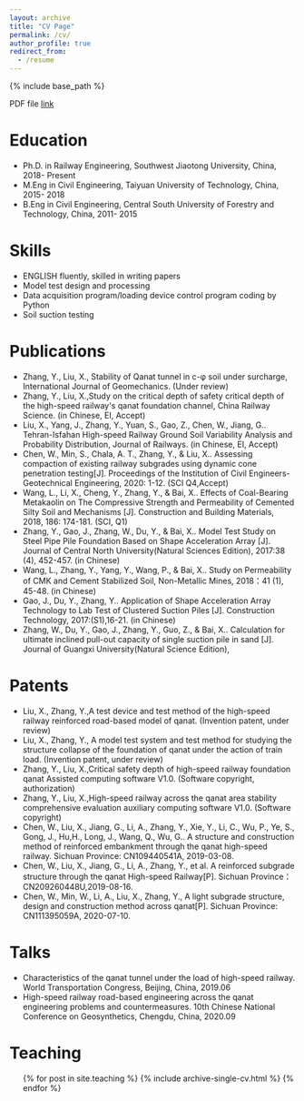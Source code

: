 ```yaml
---
layout: archive
title: "CV Page"
permalink: /cv/
author_profile: true
redirect_from:
  - /resume
---
```


{% include base_path %}

PDF file [link](https://github.com/yivince/yivince.github.io/raw/master/files/paper1.pdf)


Education
======
* Ph.D. in Railway Engineering, Southwest Jiaotong University, China, 2018- Present
* M.Eng in Civil Engineering, Taiyuan University of Technology, China, 2015- 2018
* B.Eng in Civil Engineering, Central South University of Forestry and Technology, China, 2011- 2015
 
Skills
======
* ENGLISH fluently, skilled in writing papers 
* Model test design and processing
* Data acquisition program/loading device control program coding by Python
* Soil suction testing

Publications
======
* Zhang, Y., Liu, X., Stability of Qanat tunnel in c-φ soil under surcharge,
International Journal of Geomechanics. (Under review)
* Zhang, Y., Liu, X.,Study on the critical depth of safety critical depth of the high-speed railway's qanat
foundation channel, China Railway Science. (in Chinese, EI, Accept)
* Liu, X., Yang, J., Zhang, Y., Yuan, S., Gao, Z., Chen, W., Jiang, G.. Tehran-Isfahan High-speed
Railway Ground Soil Variability Analysis and Probability Distribution, Journal of Railways. (in
Chinese, EI, Accept)
* Chen, W., Min, S., Chala, A. T., Zhang, Y., & Liu, X.. Assessing compaction of existing railway
subgrades using dynamic cone penetration testing[J]. Proceedings of the Institution of Civil
Engineers-Geotechnical Engineering, 2020: 1-12. (SCI Q4,Accept)
* Wang, L., Li, X., Cheng, Y., Zhang, Y., & Bai, X.. Effects of Coal-Bearing Metakaolin on The
Compressive Strength and Permeability of Cemented Silty Soil and Mechanisms [J]. Construction and
Building Materials, 2018, 186: 174-181. (SCI, Q1)
* Zhang, Y., Gao, J., Zhang, W., Du, Y., & Bai, X.. Model Test Study on Steel Pipe Pile Foundation
Based on Shape Acceleration Array [J]. Journal of Central North University(Natural Sciences
Edition), 2017:38 (4), 452-457. (in Chinese)
* Wang, L., Zhang, Y., Yang, Y., Wang, P., & Bai, X.. Study on Permeability of CMK and Cement
Stabilized Soil, Non-Metallic Mines, 2018：41 (1), 45-48. (in Chinese)
* Gao, J., Du, Y., Zhang, Y.. Application of Shape Acceleration Array Technology to Lab Test of
Clustered Suction Piles [J]. Construction Technology, 2017:(S1),16-21. (in Chinese)
* Zhang, W., Du, Y., Gao, J., Zhang, Y., Guo, Z., & Bai, X.. Calculation for ultimate inclined pull-out
capacity of single suction pile in sand [J]. Journal of Guangxi University(Natural Science Edition),
  
Patents
======
* Liu, X., Zhang, Y.,A test device and test method of the high-speed railway reinforced road-based model
of qanat. (Invention patent, under review)
* Liu, X., Zhang, Y., A model test system and test method for studying the structure collapse of the
foundation of qanat under the action of train load. (Invention patent, under review)
* Zhang, Y., Liu, X.,Critical safety depth of high-speed railway foundation qanat Assisted computing
software V1.0. (Software copyright, authorization)
* Zhang, Y., Liu, X.,High-speed railway across the qanat area stability comprehensive evaluation
auxiliary computing software V1.0. (Software copyright)
* Chen, W., Liu, X., Jiang, G., Li, A., Zhang, Y., Xie, Y., Li, C., Wu, P., Ye, S., Gong, J., Hu,H., Long,
J., Wang, Q., Wu, G.. A structure and construction method of reinforced embankment through the qanat
high-speed railway. Sichuan Province: CN109440541A, 2019-03-08.
* Chen, W., Liu, X., Jiang, G., Li, A., Zhang, Y., et al. A reinforced subgrade structure through the qanat
High-speed Railway[P]. Sichuan Province：CN209260448U,2019-08-16.
* Chen, W., Min, W., Li, A., Liu, X., Zhang, Y., A light subgrade structure, design and construction
method across qanat[P]. Sichuan Province: CN111395059A, 2020-07-10.
  
Talks
======
* Characteristics of the qanat tunnel under the load of high-speed railway. World Transportation Congress,
Beijing, China, 2019.06
* High-speed railway road-based engineering across the qanat engineering problems and countermeasures.
10th Chinese National Conference on Geosynthetics, Chengdu, China, 2020.09


Teaching
======
  <ul>{% for post in site.teaching %}
    {% include archive-single-cv.html %}
  {% endfor %}</ul>

